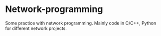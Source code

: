 # Network-programming
Some practice with network programming. Mainly code in C/C++, Python for different network projects.
